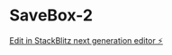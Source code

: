 # SaveBox-2

[Edit in StackBlitz next generation editor ⚡️](https://stackblitz.com/~/github.com/YaseenBashaT/SaveBox-2)